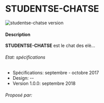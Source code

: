 # STUDENTSE-CHATSE
![studentse-chatse version](https://img.shields.io/badge/studentse--chatse-spec-lightgray.svg)

#### Description
**STUDENTSE-CHATSE** est le chat des elè...


###### Etat: spécifications
- Spécifications: septembre - octobre 2017
- Design: --
- Version 1.0.0: septembre 2018


###### Proposé par:
